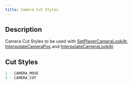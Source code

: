 ```yaml
---
title: Camera Cut Styles
---
```


## Description

Camera Cut Styles to be used with [SetPlayerCameraLookAt](../functions/SetPlayerCameraLookAt), [InterpolateCameraPos](../functions/InterpolateCameraPos) and [InterpolateCameraLookAt](../functions/InterpolateCameraLookAt).

## Cut Styles

```c
1 - CAMERA_MOVE
2 - CAMERA_CUT
```
